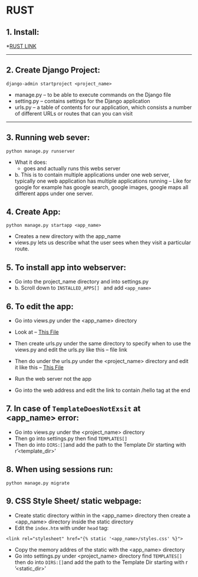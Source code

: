 # **RUST**

## 1.  Install: 

*[RUST LINK](https://www.rust-lang.org/tools/install)

***

## 2. Create Django Project:

```
django-admin startproject <project_name>
```

* manage.py – to be able to execute commands on the Django file
* setting.py – contains settings for the Django application
* urls.py – a table of contents for our application, which consists a number of different URLs or routes that can you can visit
***

## 3. Running web sever:
```
python manage.py runserver
```
* What it does: 
  * goes and actually runs this webs server
* b.	This is to  contain multiple applications under one web server, typically one web application has multiple applications running – Like for google for example has google search, google images, google maps all different apps under one server.


## 4. Create App:
```
python manage.py startapp <app_name>
``` 
* Creates a new directory with the app_name
* views.py lets us describe what the user sees when they visit a particular route.

## 5. To install app into webserver:
* Go into the project_name directory and into settings.py 
* b.	Scroll down to `INSTALLED_APPS[] ` and add `<app_name>`

## 6.	To edit the app:
* Go into views.py under the <app_name> directory 
* Look at – [This File](https://github.com/MaySur/Summer2022/blob/master/django/first/hello/urls.py)
* Then create urls.py under the same directory to specify when to use the views.py and edit the urls.py like this – file link
*	Then do under the urls.py under the <project_name> directory and edit it like this – [This File](https://github.com/MaySur/Summer2022/blob/master/django/first/first/urls.py)

*	Run the web server not the app
*	Go into the web address and edit the link to contain /hello tag at the end 

## 7.	In case of `TemplateDoesNotExsit` at <app_name> error:
* Go into views.py under the <project_name> directory 
* Then go into settings.py then find `TEMPLATES[]`
*	Then do into `DIRS:[]`and add the path to the Template Dir starting with r’<template_dir>’

## 8.	When using sessions run:
```
python manage.py migrate
``` 

## 9.	CSS Style Sheet/ static webpage:
* Create static directory within in the <app_name> directory then create a <app_name> directory inside the static directory
* Edit the `index.htm` with under `head` tag:
```
<link rel="stylesheet" href="{% static '<app_name>/styles.css' %}">
```  
* Copy the memory addres of the static with the <app_name> directory
* Go into settings.py under <project_name> directory find `TEMPLATES[]` then do into `DIRS:[]`and add the path to the Template Dir starting with r ’<static_dir>’





